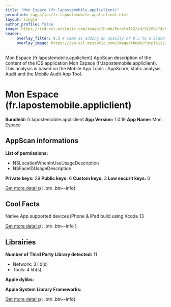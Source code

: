 ```yaml
---
title: "Mon Espace (fr.lapostemobile.appliclient)"
permalink: /apps/ios/fr.lapostemobile.appliclient.html
layout: single
author_profile: false
image: https://is4-ssl.mzstatic.com/image/thumb/Purple112/v4/52/66/f4/5266f484-4748-a7ef-67b9-0b060f6194e7/AppIcon-1x_U007emarketing-0-4-0-0-85-220.png/512x512bb.jpg
header: 
     overlay_filter: 0.5 # same as adding an opacity of 0.5 to a black background
     overlay_image: https://is4-ssl.mzstatic.com/image/thumb/Purple112/v4/52/66/f4/5266f484-4748-a7ef-67b9-0b060f6194e7/AppIcon-1x_U007emarketing-0-4-0-0-85-220.png/512x512bb.jpg
---
```

Mon Espace (fr.lapostemobile.appliclient) AppScan description of the content of the iOS application Mon Espace (fr.lapostemobile.appliclient). This analysis is based on the Mobile App Tools : AppScore, static analysis, Audit and the Mobile Audit App Tool.

# Mon Espace (fr.lapostemobile.appliclient)

**BundleId:** fr.lapostemobile.appliclient
**App Version:** 1.0.19
**App Name:** Mon Espace


## AppScan informations 

**List of permissions:** 
- NSLocationWhenInUseUsageDescription
- NSFaceIDUsageDescription
  
  
**Private keys:** 29
**Public keys:** 6
**Custom keys:** 3
**Low securit keys:** 0
  
[Get more details](/pricing.html){: .btn .btn--info}

## Cool Facts

Native App
supported devices iPhone & iPad
build using Xcode 13
  
[Get more details](/pricing.html){: .btn .btn--info }

## Librairies 
**Number of Third Party Library detected:** 11
- Network: 3 lib(s)
- Tools: 4 lib(s)


**Apple dylibs:**


**Apple System Library Frameworks:**


  
[Get more details](/pricing.html){: .btn .btn--info}


